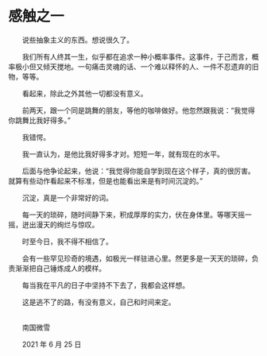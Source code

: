 # 感触之一

　　说些抽象主义的东西。想说很久了。

　　我们所有人终其一生，似乎都在追求一种小概率事件。这事件，于己而言，概率极小但又倾天搅地。一句痛击灵魂的话、一个难以释怀的人、一件不忍遗弃的旧物，等等。

　　看起来，除此之外其他一切都没有意义。

　　前两天，跟一个同是跳舞的朋友，等他的咖啡做好。他忽然跟我说：“我觉得你跳舞比我好得多。”

　　我错愕。

　　我一直认为，是他比我好得多才对。短短一年，就有现在的水平。

　　后面与他争论起来，他说：“我觉得你能自学到现在这个样子，真的很厉害。就算有些动作看起来不标准，但是也能看出来是有时间沉淀的。”

　　沉淀，真是一个非常好的词。

　　每一天的琐碎，随时间静下来，积成厚厚的实力，伏在身体里。等哪天摇一摇，迸出漫天的绚烂与惊叹。

　　时至今日，我不得不相信了。

　　会有一些罕见珍奇的境遇，如极光一样驻进心里。然更多是一天天的琐碎，负责渐渐把自己锤炼成人的模样。

　　每当我在平凡的日子中坚持不下去了，我都会这样想。

　　这是逃不了的路，有没有意义，自己和时间来定。

<br />
　　南国微雪

　　2021 年 6 月 25 日

